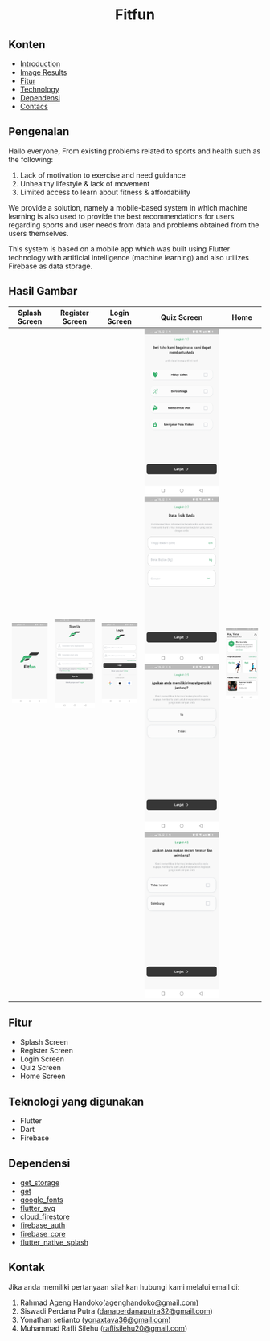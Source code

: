 <h1 align="center">
  Fitfun
</h1>

## Konten
- [Introduction](#pengenalan)
- [Image Results](#Hasil-Gambar)
- [Fitur](#Fitur)
- [Technology](#Teknologi-yang-digunakan)
- [Dependensi](#Dependensi)
- [Contacs](#Kontak)

## Pengenalan
Hallo everyone, From existing problems related to sports and health such as the following:
1. Lack of motivation to exercise and need guidance
2. Unhealthy lifestyle & lack of movement
3. Limited access to learn about fitness & affordability

We provide a solution, namely a mobile-based system in which machine learning is also used to provide the best recommendations for users regarding sports and user needs from data and problems obtained from the users themselves.

This system is based on a mobile app which was built using Flutter technology with artificial intelligence (machine learning) and also utilizes Firebase as data storage.

## Hasil Gambar
Splash Screen | Register Screen | Login Screen | Quiz Screen | Home | 
:----------:|:----------:| :----------:| :----------:| :----------:| 
<img src="Demo/Aplikasi/Splash/splash.jpeg"/> | <img src="Demo/Aplikasi/login_signup/signup.jpeg"/> | <img src="Demo/Aplikasi/login_signup/login.jpeg"/> | <img src="Demo/Aplikasi/quiz/quiz1.jpeg"/><img src="Demo/Aplikasi/quiz/quiz2.jpeg"/> <img src="Demo/Aplikasi/quiz/quiz3.jpeg"/> <img src="Demo/Aplikasi/quiz/quiz4.jpeg"/> | <img src="Demo/Aplikasi/home/home.jpeg"/>
## Fitur
- Splash Screen
- Register Screen
- Login Screen
- Quiz Screen
- Home Screen


## Teknologi yang digunakan
- Flutter
- Dart
- Firebase

## Dependensi
- [get_storage](https://pub.dev/packages/get_storage)
- [get](https://pub.dev/packages/get)
- [google_fonts](https://pub.dev/packages/google_fonts)
- [flutter_svg](https://pub.dev/packages/flutter_svg)
- [cloud_firestore](https://pub.dev/packages/cloud_firestore)
- [firebase_auth](https://pub.dev/packages/firebase_auth)
- [firebase_core](https://pub.dev/packages/firebase_core)
- [flutter_native_splash](https://pub.dev/packages/flutter_native_splash)

## Kontak
Jika anda memiliki pertanyaan silahkan hubungi kami melalui email di:
1. Rahmad Ageng Handoko(agenghandoko@gmail.com)
2. Siswadi Perdana Putra (danaperdanaputra32@gmail.com)
3. Yonathan setianto (yonaxtava36@gmail.com)
4. Muhammad Rafli Silehu (raflisilehu20@gmail.com)

